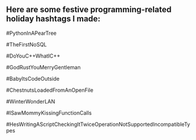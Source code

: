 ## Here are some festive programming-related holiday hashtags I made:
 #PythonInAPearTree
 
 #TheFirstNoSQL
 
 #DoYouC++WhatIC++
 
 #GodRustYouMerryGentleman
 
 #BabyItsCodeOutside
 
 #ChestnutsLoadedFromAnOpenFile
 
 #WinterWonderLAN
 
 #ISawMommyKissingFunctionCalls
 
 #HesWritingAScriptCheckingItTwiceOperationNotSupportedIncompatibleTypes
